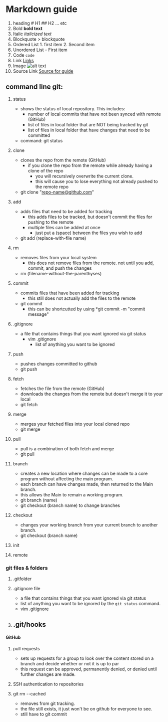 # Markdown guide
1. heading 	# H1
		## H2 ... etc
2. Bold            **bold text**
3. Italic		*italicized text*
4. Blockquote	> blockquote
5. Ordered List	1. first item
		2. Second item
6. Unordered List	- First item
7. Code		`code`
8. Link		[Links](https://www.example.com)
9. Image		![alt text](image.jpg)
10. Source Link	[Source for guide](https://www.markdownguide.org/cheat-sheet/)

## command line git:
1. status
	- shows the status of local repository. This includes:
		- number of local commits that have not been synced with remote (GitHub)
		- list of files in local folder that are NOT being tracked by git
		- list of files in local folder that have changes that need to be committed
	- command: git status
2. clone
	- clones the repo from the remote (GitHub)
		- if you clone the repo from the remote while already having a clone of the repo
			- you will recursively overwrite the current clone. 
			- this will cause you to lose everything not already pushed to the remote repo
	- git clone "repo-name@github.com"
3. add
	- adds files that need to be added for tracking
		- this adds files to be tracked, but doesn't commit the files for pushing to the remote
		- multiple files can be added at once
			- just put a (space) between the files you wish to add
	- git add (replace-with-file name)
4. rm
	- removes files from your local system
		- this does not remove files from the remote. not until you add, commit, and push the changes
	- rm (filename-without-the-parenthyses)
5. commit
	- commits files that have been added for tracking
		- this still does not actually add the files to the remote
	- git commit 
		- this can be shortcutted by using *git commit -m "commit message"
6. .gitignore
	- a file that contains things that you want ignored via git status
		- vim .gitignore
			- list of anything you want to be ignored

6. push
	- pushes changes committed to github
	- git push

7. fetch
	- fetches the file from the remote (GitHub)
	- downloads the changes from the remote but doesn't merge it to your local
	- git fetch

8. merge
	- merges your fetched files into your local cloned repo
	- git merge

9. pull
	- pull is a combination of both fetch and merge
	- git pull

10. branch
	- creates a new location where changes can be made to a core program without affecting the main program.
	- each branch can have changes made, then returned to the Main branch.
	- this allows the Main to remain a working program.
	- git branch (name)
	- git checkout (branch name) to change branches
	
11. checkout
	- changes your working branch from your current branch to another branch.
	- git checkout (branch name) 	

12. init

13. remote

### git files & folders

1. .gitfolder


2. .gitignore file
	- a file that contains things that you want ignored via git status
	- list of anything you want to be ignored by the `git status` command.
	- vim .gitignore

3. .git/hooks
	- 

#### GitHub
1. pull requests
	- sets up requests for a group to look over the content stored on a branch and decide whether or not it is up to par
	- this request can be approved, permanently denied, or denied until further changes are made.

2. SSH authentication to repositories

3. git rm --cached
	- removes from git tracking. 
	- the file still exists, it just won't be on github for everyone to see.
	- still have to git commit

